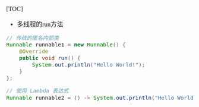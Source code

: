 <span  style="font-family: Simsun,serif; font-size: 17px; ">

[TOC]

- 多线程的run方法
~~~java
// 传统的匿名内部类
Runnable runnable1 = new Runnable() {
    @Override
    public void run() {
        System.out.println("Hello World!");
    }
};

// 使用 Lambda 表达式
Runnable runnable2 = () -> System.out.println("Hello World!");
~~~

</span>
